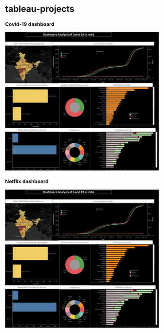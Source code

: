 # tableau-projects
### Covid-19 dashboard
![alt text](https://github.com/anzi7/tableau-projects/blob/main/covid-19%20dashboard/covid%2019%20dashboard.png)
### Netflix dashboard
![alt text](https://github.com/anzi7/tableau-projects/blob/main/covid-19%20dashboard/covid%2019%20dashboard.png)
